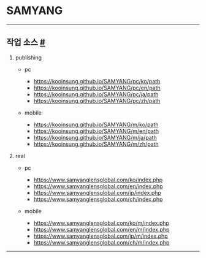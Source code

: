 # SAMYANG 

- - -

## 작업 소스 <a id="markup" href="#markup">#</a>

1. publishing
    * pc
        - https://kooinsung.github.io/SAMYANG/pc/ko/path
        - https://kooinsung.github.io/SAMYANG/pc/en/path
        - https://kooinsung.github.io/SAMYANG/pc/ja/path
        - https://kooinsung.github.io/SAMYANG/pc/zh/path
  
    * mobile
        - https://kooinsung.github.io/SAMYANG/m/ko/path
        - https://kooinsung.github.io/SAMYANG/m/en/path
        - https://kooinsung.github.io/SAMYANG/m/ja/path
        - https://kooinsung.github.io/SAMYANG/m/zh/path

2. real
    * pc
        - https://www.samyanglensglobal.com/ko/index.php
        - https://www.samyanglensglobal.com/en/index.php
        - https://www.samyanglensglobal.com/jp/index.php
        - https://www.samyanglensglobal.com/ch/index.php
  
    * mobile
        - https://www.samyanglensglobal.com/ko/m/index.php
        - https://www.samyanglensglobal.com/en/m/index.php
        - https://www.samyanglensglobal.com/jp/m/index.php
        - https://www.samyanglensglobal.com/ch/m/index.php

- - -
